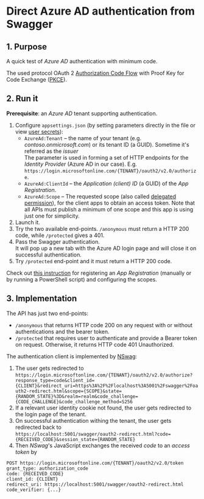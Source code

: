 # Direct Azure AD authentication from Swagger

## 1. Purpose

A quick test of _Azure AD_ authentication with minimum code.

The used protocol OAuth 2 [Authorization Code Flow](https://auth0.com/docs/get-started/authentication-and-authorization-flow/authorization-code-flow) with Proof Key for Code Exchange ([PKCE](https://oauth.net/2/pkce/)).

## 2. Run it

**Prerequisite**: an _Azure AD_ tenant supporting authentication.

1. Configure `appsettings.json` (by setting parameters directly in the file or view [user secrets](https://learn.microsoft.com/en-us/aspnet/core/security/app-secrets)):
   - `AzureAd:Tenant` – the name of your tenant (e.g. _contoso.onmicrosoft.com_) or its tenant ID (a GUID). Sometime it's referred as the _issuer_<br>The parameter is used in forming a set of HTTP endpoints for the _Identity Provider_ (Azure AD in our case). E.g. `https://login.microsoftonline.com/{TENANT}/oauth2/v2.0/authorize`.
   - `AzureAd:ClientId` – the _Application (client) ID_ (a GUID) of the _App Registration_.
   - `AzureAd:Scope` – The requested scope (also called [delegated permission](https://learn.microsoft.com/en-au/azure/active-directory/develop/permissions-consent-overview)), for the client apps to obtain an access token. Note that all APIs must publish a minimum of one scope and this app is using just one for simplicity.
2. Launch it.
3. Try the two available end-points. `/anonymous` must return a HTTP 200 code, while `/protected` gives a 401.  
4. Pass the Swagger authentication.<br> It will pop up a new tab with the Azure AD login page and will close it on successful authentication.
5. Try `/protected` end-point and it must return a HTTP 200 code.

Check out [this instruction](https://github.com/Azure-Samples/active-directory-aspnetcore-webapp-openidconnect-v2/tree/master/4-WebApp-your-API/4-1-MyOrg#step-3-register-the-sample-applications-in-your-tenant) for registering an _App Registration_ (manually or by running a PowerShell script) and configuring the scopes.  

## 3. Implementation

The API has just two end-points:
- `/anonymous` that returns HTTP code 200 on any request with or without authentications and the bearer token.
- `/protected` that requires user to authenticate and provide a Bearer token on request. Otherwise, it returns HTTP code 401 Unauthorized. 

The authentication client is implemented by [NSwag](https://github.com/RicoSuter/NSwag):
1. The user gets redirected to <br>`https://login.microsoftonline.com/{TENANT}/oauth2/v2.0/authorize?response_type=code&client_id={CLIENT}&redirect_uri=https%3A%2F%2Flocalhost%3A5001%2Fswagger%2Foauth2-redirect.html&scope={SCOPE}&state={RANDOM_STATE}%3D&realm=realm&code_challenge={CODE_CHALLENGE}&code_challenge_method=S256`
2. If a relevant user identity cookie not found, the user gets redirected to the login page of the tenant.
3. On successful authentication withing the tenant, the user gets redirected back to <br> `https://localhost:5001/swagger/oauth2-redirect.html?code={RECEIVED_CODE}&session_state={RANDOM_STATE}`
4. Then _NSwag_'s JavaScript exchanges the received _code_ to an _access token_ by<br>  
```
POST https://login.microsoftonline.com/{TENANT}/oauth2/v2.0/token
grant_type: authorization_code
code: {RECEIVED_CODE}
client_id: {CLIENT}
redirect_uri: https://localhost:5001/swagger/oauth2-redirect.html
code_verifier: {...}
```
